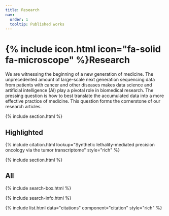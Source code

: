 ```yaml
---
title: Research
nav:
  order: 1
  tooltip: Published works
---
```


# {% include icon.html icon="fa-solid fa-microscope" %}**Research**

We are witnessing the beginning of a new generation of medicine. The unprecedented amount of large-scale next generation sequencing data from patients with cancer and other diseases makes data science and artificial intelligence (AI) play a pivotal role in biomedical research. The pressing question is how to best translate the accumulated data into a more effective practice of medicine. This question forms the cornerstone of our research articles.

{% include section.html %}

## **Highlighted**

{% include citation.html lookup="Synthetic lethality-mediated precision oncology via the tumor transcriptome" style="rich" %}

{% include section.html %}

## **All**

{% include search-box.html %}

{% include search-info.html %}

{% include list.html data="citations" component="citation" style="rich" %}
